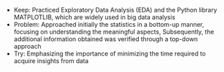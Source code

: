 - Keep: Practiced Exploratory Data Analysis (EDA) and the Python library MATPLOTLIB, which are widely used in big data analysis
- Problem: Approached initially the statistics in a bottom-up manner, focusing on understanding the meaningful aspects, Subsequently, the additional information obtained was verified through a top-down approach
- Try: Emphasizing the importance of minimizing the time required to acquire insights from data
